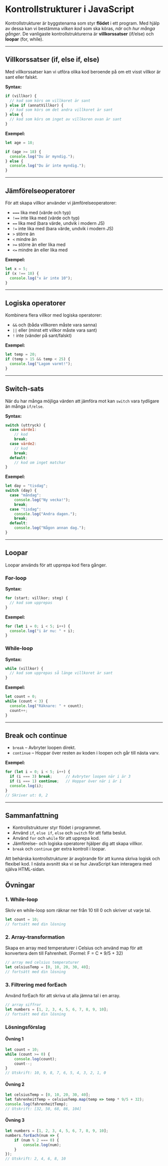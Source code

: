 # Kontrollstrukturer i JavaScript

Kontrollstrukturer är byggstenarna som styr **flödet** i ett program. Med hjälp av dessa kan vi bestämma *vilken kod* som ska köras, *när* och *hur många gånger*. De vanligaste kontrollstrukturerna är **villkorssatser** (if/else) och **loopar** (for, while).

---

## Villkorssatser (if, else if, else)

Med villkorssatser kan vi utföra olika kod beroende på om ett visst villkor är sant eller falskt.

**Syntax:**
```javascript
if (villkor) {
  // kod som körs om villkoret är sant
} else if (annatVillkor) {
  // kod som körs om det andra villkoret är sant
} else {
  // kod som körs om inget av villkoren ovan är sant
}
```

**Exempel:**
```javascript
let age = 18;

if (age >= 18) {
  console.log("Du är myndig.");
} else {
  console.log("Du är inte myndig.");
}
```

---

## Jämförelseoperatorer

För att skapa villkor använder vi jämförelseoperatorer:

- `===`  lika med (värde och typ)
- `!==`  inte lika med (värde och typ)
- `==`   lika med (bara värde, undvik i modern JS)
- `!=`   inte lika med (bara värde, undvik i modern JS)
- `>`    större än
- `<`    mindre än
- `>=`   större än eller lika med
- `<=`   mindre än eller lika med

**Exempel:**
```javascript
let x = 5;
if (x !== 10) {
  console.log("x är inte 10");
}
```

---

## Logiska operatorer

Kombinera flera villkor med logiska operatorer:

- `&&`  och (båda villkoren måste vara sanna)
- `||`  eller (minst ett villkor måste vara sant)
- `!`   inte (vänder på sant/falskt)

**Exempel:**
```javascript
let temp = 20;
if (temp > 15 && temp < 25) {
  console.log("Lagom varmt!");
}
```

---

## Switch-sats

När du har många möjliga värden att jämföra mot kan `switch` vara tydligare än många `if/else`.

**Syntax:**
```javascript
switch (uttryck) {
  case värde1:
    // kod
    break;
  case värde2:
    // kod
    break;
  default:
    // kod om inget matchar
}
```

**Exempel:**
```javascript
let day = "tisdag";
switch (day) {
  case "måndag":
    console.log("Ny vecka!");
    break;
  case "tisdag":
    console.log("Andra dagen.");
    break;
  default:
    console.log("Någon annan dag.");
}
```

---

## Loopar

Loopar används för att upprepa kod flera gånger.

### For-loop

**Syntax:**
```javascript
for (start; villkor; steg) {
  // kod som upprepas
}
```

**Exempel:**
```javascript
for (let i = 0; i < 5; i++) {
  console.log("i är nu: " + i);
}
```

### While-loop

**Syntax:**
```javascript
while (villkor) {
  // kod som upprepas så länge villkoret är sant
}
```

**Exempel:**
```javascript
let count = 0;
while (count < 3) {
  console.log("Räknare: " + count);
  count++;
}
```

---

## Break och continue

- `break` – Avbryter loopen direkt.
- `continue` – Hoppar över resten av koden i loopen och går till nästa varv.

**Exempel:**
```javascript
for (let i = 0; i < 5; i++) {
  if (i === 3) break;      // Avbryter loopen när i är 3
  if (i === 1) continue;   // Hoppar över när i är 1
  console.log(i);
}
// Skriver ut: 0, 2
```

---

## Sammanfattning

- Kontrollstrukturer styr flödet i programmet.
- Använd `if`, `else if`, `else` och `switch` för att fatta beslut.
- Använd `for` och `while` för att upprepa kod.
- Jämförelse- och logiska operatorer hjälper dig att skapa villkor.
- `break` och `continue` ger extra kontroll i loopar.

Att behärska kontrollstrukturer är avgörande för att kunna skriva logisk och flexibel kod. I nästa avsnitt ska vi se hur JavaScript kan interagera med själva HTML-sidan.

## Övningar

### 1. While-loop
Skriv en while-loop som räknar ner från 10 till 0 och skriver ut varje tal.

```js
let count = 10;
// fortsätt med din lösning
```

### 2. Array-transformation
Skapa en array med temperaturer i Celsius och använd map för att konvertera dem till Fahrenheit.
(Formel: F = C * 9/5 + 32)

```js
// array med celsius temperaturer
let celsiusTemp = [0, 10, 20, 30, 40];
// fortsätt med din lösning
```

### 3. Filtrering med forEach
Använd forEach för att skriva ut alla jämna tal i en array.

```js
// array siffror
let numbers = [1, 2, 3, 4, 5, 6, 7, 8, 9, 10];
// fortsätt med din lösning
```

### Lösningsförslag

#### Övning 1
```js
let count = 10;
while (count >= 0) {
    console.log(count);
    count--;
}
// Utskrift: 10, 9, 8, 7, 6, 5, 4, 3, 2, 1, 0
```

#### Övning 2
```js
let celsiusTemp = [0, 10, 20, 30, 40];
let fahrenheitTemp = celsiusTemp.map(temp => temp * 9/5 + 32);
console.log(fahrenheitTemp);
// Utskrift: [32, 50, 68, 86, 104]
```

#### Övning 3
```js
let numbers = [1, 2, 3, 4, 5, 6, 7, 8, 9, 10];
numbers.forEach(num => {
    if (num % 2 === 0) {
        console.log(num);
    }
});
// Utskrift: 2, 4, 6, 8, 10
```
